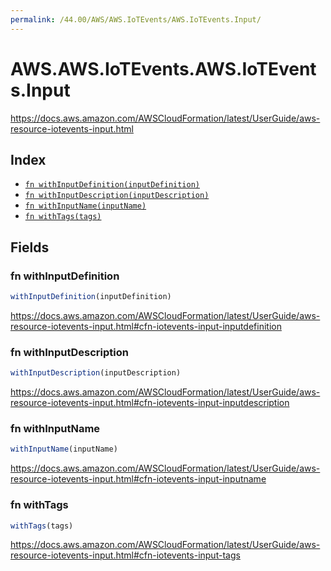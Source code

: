 ```yaml
---
permalink: /44.00/AWS/AWS.IoTEvents/AWS.IoTEvents.Input/
---
```


# AWS.AWS.IoTEvents.AWS.IoTEvents.Input

https://docs.aws.amazon.com/AWSCloudFormation/latest/UserGuide/aws-resource-iotevents-input.html

## Index

* [`fn withInputDefinition(inputDefinition)`](#fn-withinputdefinition)
* [`fn withInputDescription(inputDescription)`](#fn-withinputdescription)
* [`fn withInputName(inputName)`](#fn-withinputname)
* [`fn withTags(tags)`](#fn-withtags)

## Fields

### fn withInputDefinition

```ts
withInputDefinition(inputDefinition)
```

https://docs.aws.amazon.com/AWSCloudFormation/latest/UserGuide/aws-resource-iotevents-input.html#cfn-iotevents-input-inputdefinition

### fn withInputDescription

```ts
withInputDescription(inputDescription)
```

https://docs.aws.amazon.com/AWSCloudFormation/latest/UserGuide/aws-resource-iotevents-input.html#cfn-iotevents-input-inputdescription

### fn withInputName

```ts
withInputName(inputName)
```

https://docs.aws.amazon.com/AWSCloudFormation/latest/UserGuide/aws-resource-iotevents-input.html#cfn-iotevents-input-inputname

### fn withTags

```ts
withTags(tags)
```

https://docs.aws.amazon.com/AWSCloudFormation/latest/UserGuide/aws-resource-iotevents-input.html#cfn-iotevents-input-tags